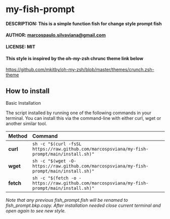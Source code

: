 # my-fish-prompt

#### DESCRIPTION: This is a simple function fish for change style prompt fish                   
                                                                        
#### AUTHOR: marcospaulo.silvaviana@gmail.com                                  
#### LICENSE: MIT                                                              
#### This style is inspired by the oh-my-zsh chrunc theme link below   

https://github.com/mkitby/oh-my-zsh/blob/master/themes/crunch.zsh-theme

## How to install

Basic Installation

The script installed by running one of the following commands in your terminal. You can install this via the command-line with either curl, wget or another similar tool.


| Method 	|  Command                                                                                    |
| :-------- | :------------------------------------------------------------------------------------------ |
| **curl**  |  `sh -c "$(curl -fsSL https://raw.github.com/marcospsviana/my-fish-prompt/main/install.sh)"`     |
| **wget**  |  `sh -c "$(wget -O- https://raw.github.com/marcospsviana/my-fish-prompt/main/install.sh)"`   |
| **fetch**	|  `sh -c "$(fetch -o - https://raw.github.com/marcospsviana/my-fish-prompt/main/install.sh)"` |


_Note that any previous fish_prompt.fish will be renamed to fish_prompt.bkp.copy. After installation needed close current terminal and open again to see new style._

